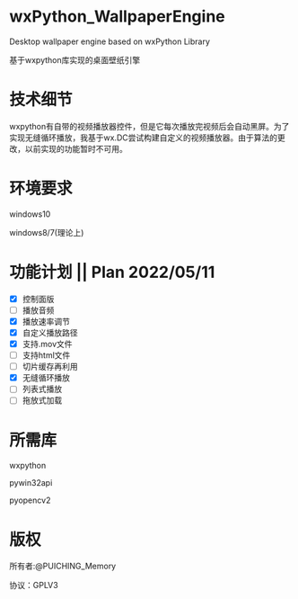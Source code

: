 # wxPython_WallpaperEngine

Desktop wallpaper engine based on wxPython Library

基于wxpython库实现的桌面壁纸引擎

# 技术细节

wxpython有自带的视频播放器控件，但是它每次播放完视频后会自动黑屏。为了实现无缝循环播放，我基于wx.DC尝试构建自定义的视频播放器。由于算法的更改，以前实现的功能暂时不可用。

# 环境要求

windows10

windows8/7(理论上)

# 功能计划 || Plan 2022/05/11

* [X] 控制面版
* [ ] 播放音频
* [X] 播放速率调节
* [X] 自定义播放路径
* [X] 支持.mov文件
* [ ] 支持html文件
* [ ] 切片缓存再利用
* [X] 无缝循环播放
* [ ] 列表式播放
* [ ] 拖放式加载

# 所需库

wxpython

pywin32api

pyopencv2

# 版权

所有者:@PUICHING_Memory

协议：GPLV3
